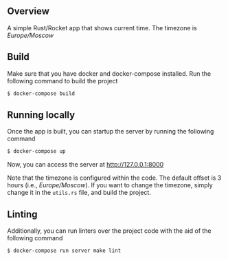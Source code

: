## Overview
A simple Rust/Rocket app that shows current time. The timezone is *Europe/Moscow*

## Build

Make sure that you have docker and docker-compose installed. Run the following command to build the project

```bash
$ docker-compose build
```

## Running locally
Once the app is built, you can startup the server by running the following command

```bash
$ docker-compose up
```

Now, you can access the server at http://127.0.0.1:8000

Note that the timezone is configured within the code. The default offset is 3 hours (i.e., *Europe/Moscow*).
If you want to change the timezone, simply change it in the `utils.rs` file, and build the project.

## Linting
Additionally, you can run linters over the project code with the aid of the following command

```bash
$ docker-compose run server make lint
```